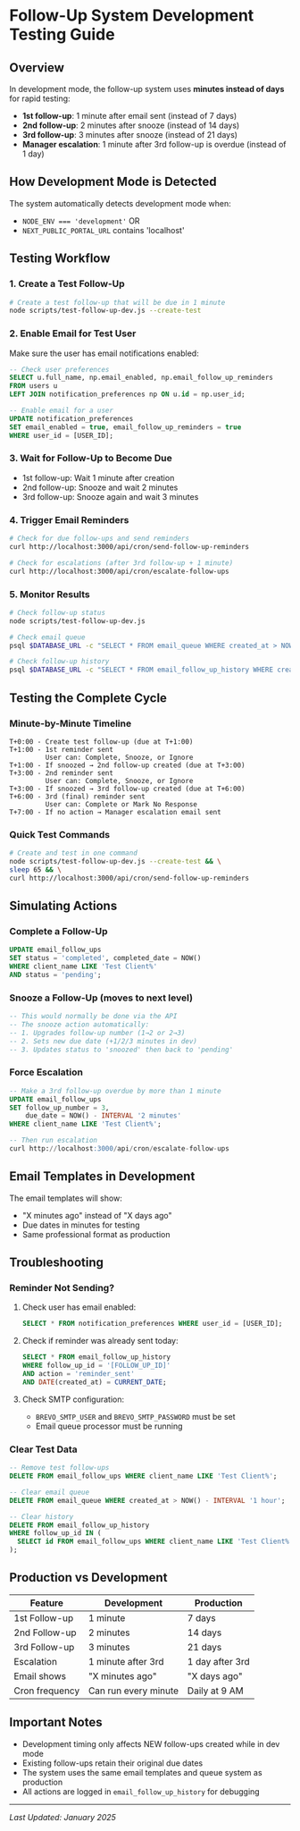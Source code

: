 # Follow-Up System Development Testing Guide

## Overview
In development mode, the follow-up system uses **minutes instead of days** for rapid testing:
- **1st follow-up**: 1 minute after email sent (instead of 7 days)
- **2nd follow-up**: 2 minutes after snooze (instead of 14 days)
- **3rd follow-up**: 3 minutes after snooze (instead of 21 days)
- **Manager escalation**: 1 minute after 3rd follow-up is overdue (instead of 1 day)

## How Development Mode is Detected
The system automatically detects development mode when:
- `NODE_ENV === 'development'` OR
- `NEXT_PUBLIC_PORTAL_URL` contains 'localhost'

## Testing Workflow

### 1. Create a Test Follow-Up
```bash
# Create a test follow-up that will be due in 1 minute
node scripts/test-follow-up-dev.js --create-test
```

### 2. Enable Email for Test User
Make sure the user has email notifications enabled:
```sql
-- Check user preferences
SELECT u.full_name, np.email_enabled, np.email_follow_up_reminders 
FROM users u 
LEFT JOIN notification_preferences np ON u.id = np.user_id;

-- Enable email for a user
UPDATE notification_preferences 
SET email_enabled = true, email_follow_up_reminders = true 
WHERE user_id = [USER_ID];
```

### 3. Wait for Follow-Up to Become Due
- 1st follow-up: Wait 1 minute after creation
- 2nd follow-up: Snooze and wait 2 minutes
- 3rd follow-up: Snooze again and wait 3 minutes

### 4. Trigger Email Reminders
```bash
# Check for due follow-ups and send reminders
curl http://localhost:3000/api/cron/send-follow-up-reminders

# Check for escalations (after 3rd follow-up + 1 minute)
curl http://localhost:3000/api/cron/escalate-follow-ups
```

### 5. Monitor Results
```bash
# Check follow-up status
node scripts/test-follow-up-dev.js

# Check email queue
psql $DATABASE_URL -c "SELECT * FROM email_queue WHERE created_at > NOW() - INTERVAL '10 minutes' ORDER BY created_at DESC;"

# Check follow-up history
psql $DATABASE_URL -c "SELECT * FROM email_follow_up_history WHERE created_at > NOW() - INTERVAL '10 minutes' ORDER BY created_at DESC;"
```

## Testing the Complete Cycle

### Minute-by-Minute Timeline
```
T+0:00 - Create test follow-up (due at T+1:00)
T+1:00 - 1st reminder sent
         User can: Complete, Snooze, or Ignore
T+1:00 - If snoozed → 2nd follow-up created (due at T+3:00)
T+3:00 - 2nd reminder sent
         User can: Complete, Snooze, or Ignore
T+3:00 - If snoozed → 3rd follow-up created (due at T+6:00)
T+6:00 - 3rd (final) reminder sent
         User can: Complete or Mark No Response
T+7:00 - If no action → Manager escalation email sent
```

### Quick Test Commands
```bash
# Create and test in one command
node scripts/test-follow-up-dev.js --create-test && \
sleep 65 && \
curl http://localhost:3000/api/cron/send-follow-up-reminders
```

## Simulating Actions

### Complete a Follow-Up
```sql
UPDATE email_follow_ups 
SET status = 'completed', completed_date = NOW() 
WHERE client_name LIKE 'Test Client%' 
AND status = 'pending';
```

### Snooze a Follow-Up (moves to next level)
```sql
-- This would normally be done via the API
-- The snooze action automatically:
-- 1. Upgrades follow-up number (1→2 or 2→3)
-- 2. Sets new due date (+1/2/3 minutes in dev)
-- 3. Updates status to 'snoozed' then back to 'pending'
```

### Force Escalation
```sql
-- Make a 3rd follow-up overdue by more than 1 minute
UPDATE email_follow_ups 
SET follow_up_number = 3, 
    due_date = NOW() - INTERVAL '2 minutes' 
WHERE client_name LIKE 'Test Client%';

-- Then run escalation
curl http://localhost:3000/api/cron/escalate-follow-ups
```

## Email Templates in Development

The email templates will show:
- "X minutes ago" instead of "X days ago" 
- Due dates in minutes for testing
- Same professional format as production

## Troubleshooting

### Reminder Not Sending?
1. Check user has email enabled:
   ```sql
   SELECT * FROM notification_preferences WHERE user_id = [USER_ID];
   ```

2. Check if reminder was already sent today:
   ```sql
   SELECT * FROM email_follow_up_history 
   WHERE follow_up_id = '[FOLLOW_UP_ID]' 
   AND action = 'reminder_sent' 
   AND DATE(created_at) = CURRENT_DATE;
   ```

3. Check SMTP configuration:
   - `BREVO_SMTP_USER` and `BREVO_SMTP_PASSWORD` must be set
   - Email queue processor must be running

### Clear Test Data
```sql
-- Remove test follow-ups
DELETE FROM email_follow_ups WHERE client_name LIKE 'Test Client%';

-- Clear email queue
DELETE FROM email_queue WHERE created_at > NOW() - INTERVAL '1 hour';

-- Clear history
DELETE FROM email_follow_up_history 
WHERE follow_up_id IN (
  SELECT id FROM email_follow_ups WHERE client_name LIKE 'Test Client%'
);
```

## Production vs Development

| Feature | Development | Production |
|---------|------------|------------|
| 1st Follow-up | 1 minute | 7 days |
| 2nd Follow-up | 2 minutes | 14 days |
| 3rd Follow-up | 3 minutes | 21 days |
| Escalation | 1 minute after 3rd | 1 day after 3rd |
| Email shows | "X minutes ago" | "X days ago" |
| Cron frequency | Can run every minute | Daily at 9 AM |

## Important Notes

- Development timing only affects NEW follow-ups created while in dev mode
- Existing follow-ups retain their original due dates
- The system uses the same email templates and queue system as production
- All actions are logged in `email_follow_up_history` for debugging

---

*Last Updated: January 2025*